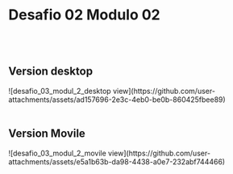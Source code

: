 <h1> Desafio 02 Modulo 02</h1>
<br>
<br>
<h2> Version desktop </h2>
![desafio_03_modul_2_desktop view](https://github.com/user-attachments/assets/ad157696-2e3c-4eb0-be0b-860425fbee89)
<br>
<br>
<h2> Version Movile </h2>
![desafio_03_modul_2_movile view](https://github.com/user-attachments/assets/e5a1b63b-da98-4438-a0e7-232abf744466)

